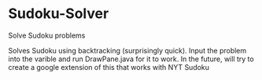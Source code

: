 # Sudoku-Solver
Solve Sudoku problems

Solves Sudoku using backtracking (surprisingly quick).
Input the problem into the varible and run DrawPane.java for it to work.
In the future, will try to create a google extension of this that works with NYT Sudoku
